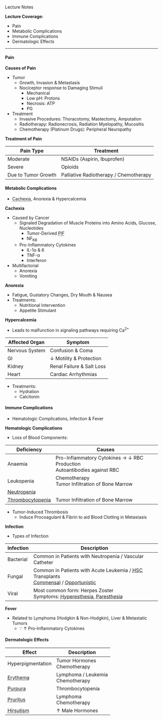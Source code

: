 Lecture Notes

**Lecture Coverage:**
- Pain
- Metabolic Complications
- Immune Complications
- Dermatologic Effects

---
#### **Pain**
**Causes of Pain**
- Tumor 
	- Growth, Invasion & Metastasis
	- Nociceptor response to Damaging Stimuli
		- Mechanical
		- Low pH: Protons
		- Necrosis: ATP
		- PG
- Treatment
	- Invasive Procedures: Thoracotomy, Mastectomy, Amputation
	- Radiotherapy: Radionecrosis, Radiation Myelopathy, Mucositis
	- Chemotherapy (Platinum Drugs): Peripheral Neuropathy

**Treatment of Pain**

| Pain Type           | Treatment                              |
| ------------------- | -------------------------------------- |
| Moderate            | NSAIDs (Aspirin, Ibuprofen)            |
| Severe              | Opioids                                |
| Due to Tumor Growth | Palliative Radiotherapy / Chemotherapy |


#### **Metabolic Complications**
- <abbr Title="Muscle Loss">Cachexia</abbr>, Anorexia & Hypercalcemia

**Cachexia**
- Caused by Cancer
	- Signaled Degradation of Muscle Proteins into Amino Acids, Glucose, Nucleotides
		- Tumor-Derived <abbr Title="Proteolysis Inducing Factor">PIF</abbr>
		- NF<sub>KB</sub>
	- Pro-Inflammatory Cytokines
		- IL-1α & 6
		- TNF-α
		- Interferon
- Multifactorial
	- Anorexia
	- Vomiting

**Anorexia**
- Fatigue, Gustatory Changes, Dry Mouth & Nausea
- Treatments:
	- Nutritional Intervention
	- Appetite Stimulant

**Hypercalcemia**
- Leads to malfunction in signaling pathways requiring Ca<sup>2+</sup>

| Affected Organ | Symptom                   |
| -------------- | ------------------------- |
| Nervous System | Confusion & Coma          |
| GI             | ↓ Motility & Protection   |
| Kidney         | Renal Failure & Salt Loss |
| Heart          | Cardiac Arrhythmias       |
- Treatments:
	- Hydration
	- Calcitonin


#### **Immune Complications**
- Hematologic Complications, Infection & Fever

**Hematologic Complications**
- Loss of Blood Components:

| Deficiency                                               | Causes                                                                      |
| -------------------------------------------------------- | --------------------------------------------------------------------------- |
| Anaemia                                                  | Pro-Inflammatory Cytokines → ↓ RBC Production<br>Autoantibodies against RBC |
| Leukopenia                                               | Chemotherapy<br>Tumor Infiltration of Bone Marrow                           |
| <abbr Title="Low Neutrophil Count">Neutropenia</abbr>    |                                                                             |
| <abbr Title="Low Platelet Count">Thrombocytopenia</abbr> | Tumor Infiltration of Bone Marrow                                           |
- Tumor-Induced Thrombosis
	- Induce Procoagulant & Fibrin to aid Blood Clotting in Metastasis


**Infection**
- Types of Infection

| Infection | Description                                                                                                                                                                                                    |
| --------- | -------------------------------------------------------------------------------------------------------------------------------------------------------------------------------------------------------------- |
| Bacterial | Common in Patients with Neutropenia / Vascular Catheter                                                                                                                                                        |
| Fungal    | Common in Patients with Acute Leukemia / <abbr Title="Human Stem Cell">HSC</abbr> Transplants<br><abbr Title="E.g. Candidia">Commensal</abbr> / <abbr Title="E.g. Aspergillus & Fusarium">Opportunistic</abbr> |
| Viral     | Most common form: Herpes Zoster<br>Symptoms: <abbr Title="Oversensitivity">Hyperesthesia</abbr>, <abbr Title="Feeling of Pins & Needles">Paresthesia</abbr>                                                    |

**Fever**
- Related to Lymphoma (Hodgkin & Non-Hodgkin), Liver & Metastatic Tumors
	- ∵ ↑ Pro-Inflammatory Cytokines


#### **Dermatologic Effects**

| Effect                                              | Description                         |
| --------------------------------------------------- | ----------------------------------- |
| Hyperpigmentation                                   | Tumor Hormones<br>Chemotherapy      |
| <abbr Title="Reddening & Flushing">Erythema</abbr>  | Lymphoma / Leukemia<br>Chemotherapy |
| <abbr Title="Bleeding into the Skin">Purpura</abbr> | Thrombocytopenia                    |
| <abbr Title="Itchy Skin">Pruritus</abbr>            | Lymphoma<br>Chemotherapy            |
| <abbr Title="Abnormal Hair Growth">Hirsutism</abbr> | ↑ Male Hormones                     |
